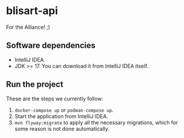 # blisart-api

For the Alliance! ;)

## Software dependencies

- IntelliJ IDEA.
- JDK >= 17. You can download it from IntelliJ IDEA itself.

## Run the project

These are the steps we currently follow:

1. `docker-compose up` or `podman-compose up`.
2. Start the application from IntelliJ IDEA.
3. `mvn flyway:migrate` to apply all the necessary migrations, which for some reason is not done automatically.
